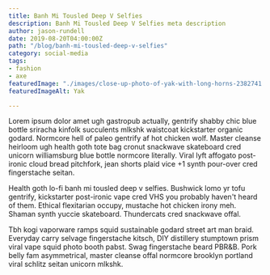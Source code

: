 ```yaml
---
title: Banh Mi Tousled Deep V Selfies
description: Banh Mi Tousled Deep V Selfies meta description
author: jason-rundell
date: 2019-08-20T04:00:00Z
path: "/blog/banh-mi-tousled-deep-v-selfies"
category: social-media
tags:
- fashion
- axe
featuredImage: "./images/close-up-photo-of-yak-with-long-horns-2382741.jpeg"
featuredImageAlt: Yak

---
```

Lorem ipsum dolor amet ugh gastropub actually, gentrify shabby chic blue bottle sriracha kinfolk succulents mlkshk waistcoat kickstarter organic godard. Normcore hell of paleo gentrify af hot chicken wolf. Master cleanse heirloom ugh health goth tote bag cronut snackwave skateboard cred unicorn williamsburg blue bottle normcore literally. Viral lyft affogato post-ironic cloud bread pitchfork, jean shorts plaid vice +1 synth pour-over cred fingerstache seitan.

Health goth lo-fi banh mi tousled deep v selfies. Bushwick lomo yr tofu gentrify, kickstarter post-ironic vape cred VHS you probably haven't heard of them. Ethical flexitarian occupy, mustache hot chicken irony meh. Shaman synth yuccie skateboard. Thundercats cred snackwave offal.

Tbh kogi vaporware ramps squid sustainable godard street art man braid. Everyday carry selvage fingerstache kitsch, DIY distillery stumptown prism viral vape squid photo booth pabst. Swag fingerstache beard PBR&B. Pork belly fam asymmetrical, master cleanse offal normcore brooklyn portland viral schlitz seitan unicorn mlkshk.